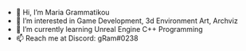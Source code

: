 - 👋 Hi, I’m Maria Grammatikou 
- 👀 I’m interested in Game Development, 3d Environment Art, Archviz
- 🌱 I’m currently learning Unreal Engine C++ Programming
- 📫 Reach me at Discord: gRam#0238

<!---
gram3d/gram3d is a ✨ special ✨ repository because its `README.md` (this file) appears on your GitHub profile.
You can click the Preview link to take a look at your changes.
--->
